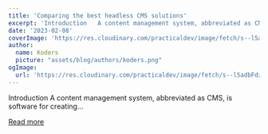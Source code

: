 ```yaml
---
title: 'Comparing the best headless CMS solutions'
excerpt: 'Introduction   A content management system, abbreviated as CMS,  is software for creating...'
date: '2023-02-08'
coverImage: 'https://res.cloudinary.com/practicaldev/image/fetch/s--l5adbFdz--/c_imagga_scale,f_auto,fl_progressive,h_420,q_auto,w_1000/https://dev-to-uploads.s3.amazonaws.com/uploads/articles/3afm8u2hfz16006dvd7k.png'
author:
  name: Koders
  picture: "assets/blog/authors/koders.png"
ogImage:
  url: 'https://res.cloudinary.com/practicaldev/image/fetch/s--l5adbFdz--/c_imagga_scale,f_auto,fl_progressive,h_420,q_auto,w_1000/https://dev-to-uploads.s3.amazonaws.com/uploads/articles/3afm8u2hfz16006dvd7k.png'
---
```


Introduction   A content management system, abbreviated as CMS,  is software for creating...

[Read more](https://dev.to/refine/comparing-the-best-headless-cms-solutions-59hf)
